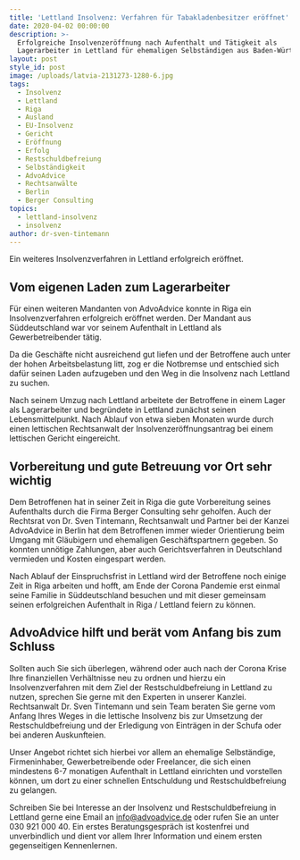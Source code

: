 ```yaml
---
title: 'Lettland Insolvenz: Verfahren für Tabakladenbesitzer eröffnet'
date: 2020-04-02 00:00:00
description: >-
  Erfolgreiche Insolvenzeröffnung nach Aufenthalt und Tätigkeit als
  Lagerarbeiter in Lettland für ehemaligen Selbständigen aus Baden-Württemberg
layout: post
style_id: post
image: /uploads/latvia-2131273-1280-6.jpg
tags:
  - Insolvenz
  - Lettland
  - Riga
  - Ausland
  - EU-Insolvenz
  - Gericht
  - Eröffnung
  - Erfolg
  - Restschuldbefreiung
  - Selbständigkeit
  - AdvoAdvice
  - Rechtsanwälte
  - Berlin
  - Berger Consulting
topics:
  - lettland-insolvenz
  - insolvenz
author: dr-sven-tintemann
---
```


Ein weiteres Insolvenzverfahren in Lettland erfolgreich eröffnet.&nbsp;

## Vom eigenen Laden zum Lagerarbeiter

Für einen weiteren Mandanten von AdvoAdvice konnte in Riga ein Insolvenzverfahren erfolgreich eröffnet werden. Der Mandant aus Süddeutschland war vor seinem Aufenthalt in Lettland als Gewerbetreibender tätig.&nbsp;

Da die Geschäfte nicht ausreichend gut liefen und der Betroffene auch unter der hohen Arbeitsbelastung litt, zog er die Notbremse und entschied sich dafür seinen Laden aufzugeben und den Weg in die Insolvenz nach Lettland zu suchen.&nbsp;

Nach seinem Umzug nach Lettland arbeitete der Betroffene in einem Lager als Lagerarbeiter und begründete in Lettland zunächst seinen Lebensmittelpunkt. Nach Ablauf von etwa sieben Monaten wurde durch einen lettischen Rechtsanwalt der Insolvenzeröffnungsantrag bei einem lettischen Gericht eingereicht.&nbsp;

## Vorbereitung und gute Betreuung vor Ort sehr wichtig

Dem Betroffenen hat in seiner Zeit in Riga die gute Vorbereitung seines Aufenthalts durch die Firma Berger Consulting sehr geholfen. Auch der Rechtsrat von Dr. Sven Tintemann, Rechtsanwalt und Partner bei der Kanzei AdvoAdvice in Berlin hat dem Betroffenen immer wieder Orientierung beim Umgang mit Gläubigern und ehemaligen Geschäftspartnern gegeben. So konnten unnötige Zahlungen, aber auch Gerichtsverfahren in Deutschland vermieden und Kosten eingespart werden.&nbsp;

Nach Ablauf der Einspruchsfrist in Lettland wird der Betroffene noch einige Zeit in Riga arbeiten und hofft, am Ende der Corona Pandemie erst einmal seine Familie in Süddeutschland besuchen und mit dieser gemeinsam seinen erfolgreichen Aufenthalt in Riga / Lettland feiern zu können.&nbsp;

## AdvoAdvice hilft und berät vom Anfang bis zum Schluss

Sollten auch Sie sich überlegen, während oder auch nach der Corona Krise Ihre finanziellen Verhältnisse neu zu ordnen und hierzu ein Insolvenzverfahren mit dem Ziel der Restschuldbefreiung in Lettland zu nutzen, sprechen Sie gerne mit den Experten in unserer Kanzlei. Rechtsanwalt Dr. Sven Tintemann und sein Team beraten Sie gerne vom Anfang Ihres Weges in die lettische Insolvenz bis zur Umsetzung der Restschuldbefreiung und der Erledigung von Einträgen in der Schufa oder bei anderen Auskunfteien.&nbsp;

Unser Angebot richtet sich hierbei vor allem an ehemalige Selbständige, Firmeninhaber, Gewerbetreibende oder Freelancer, die sich einen mindestens 6-7 monatigen Aufenthalt in Lettland einrichten und vorstellen können, um dort zu einer schnellen Entschuldung und Restschuldbefreiung zu gelangen.&nbsp;

Schreiben Sie bei Interesse an der Insolvenz und Restschuldbefreiung in Lettland gerne eine Email an info@advoadvice.de oder rufen Sie an unter 030 921 000 40. Ein erstes Beratungsgespräch ist kostenfrei und unverbindlich und dient vor allem Ihrer Information und einem ersten gegenseitigen Kennenlernen.&nbsp;